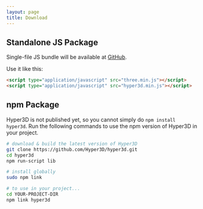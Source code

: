 ```yaml
---
layout: page
title: Download
---
```


Standalone JS Package
---------------------

Single-file JS bundle will be available at [GitHub](https://github.com/Hyper3D/hyper3d/releases).

Use it like this:

```html
<script type="application/javascript" src="three.min.js"></script>
<script type="application/javascript" src="hyper3d.min.js"></script>
```

npm Package
-----------

Hyper3D is not published yet, so you cannot simply do `npm install hyper3d`.
Run the following commands to use the npm version of Hyper3D in your project.

```bash
# download & build the latest version of Hyper3D
git clone https://github.com/Hyper3D/hyper3d.git
cd hyper3d
npm run-script lib

# install globally
sudo npm link

# to use in your project...
cd YOUR-PROJECT-DIR
npm link hyper3d
```

